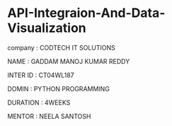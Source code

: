# API-Integraion-And-Data-Visualization

company : CODTECH IT SOLUTIONS

NAME    : GADDAM MANOJ KUMAR REDDY

INTER ID : CT04WL187

DOMIN    : PYTHON PROGRAMMING

DURATION : 4WEEKS

MENTOR   : NEELA SANTOSH


